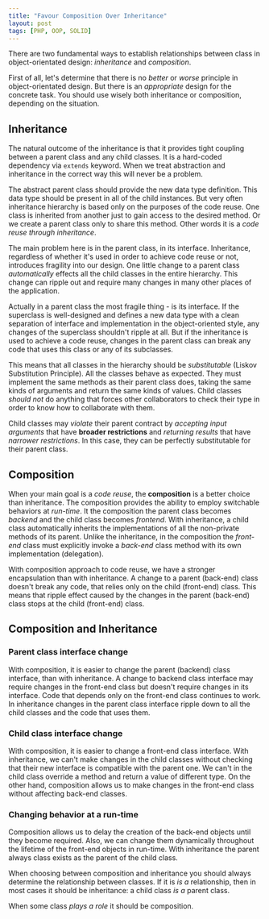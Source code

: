 ```yaml
---
title: "Favour Composition Over Inheritance"
layout: post
tags: [PHP, OOP, SOLID]
---
```


There are two fundamental ways to establish relationships between class in object-orientated design: *inheritance* and *composition*.

First of all, let's determine that there is no *better* or *worse* principle in object-orientated design. But there is an *appropriate* design for the concrete task. You should use wisely both inheritance or composition, depending on the situation.

## Inheritance

The natural outcome of the inheritance is that it provides tight coupling between a parent class and any child classes. It is a hard-coded dependency via `extends` keyword. When we treat abstraction and inheritance in the correct way this will never be a problem.

The abstract parent class should provide the new data type definition. This data type should be present in all of the child instances. But very often inheritance hierarchy is based only on the purposes of the code reuse. One class is inherited from another just to gain access to the desired method. Or we create a parent class only to share this method. Other words it is a *code reuse through inheritance*.

The main problem here is in the parent class, in its interface. Inheritance, regardless of whether it's used in order to achieve code reuse or not, introduces fragility into our design. One little change to a parent class *automatically* effects all the child classes in the entire hierarchy. This change can ripple out and require many changes in many other places of the application.

Actually in a parent class the most fragile thing - is its interface. If the superclass is well-designed and defines a new data type with a clean separation of interface and implementation in the object-oriented style, any changes of the superclass shouldn't ripple at all. But if the inheritance is used to achieve a code reuse, changes in the parent class can break any code that uses this class or any of its subclasses. 

This means that all classes in the hierarchy should be *substitutable* (Liskov Substitution Principle). All the classes behave as expected. They must implement the same methods as their parent class does, taking the same kinds of arguments and return the same kinds of values. Child classes *should not* do anything that forces other collaborators to check their type in order to know how to collaborate with them. 

Child classes may *violate* their parent contract by *accepting input arguments* that have **broader restrictions** and *returning results* that have *narrower restrictions*. In this case, they can be perfectly substitutable for their parent class.

## Composition

When your main goal is a *code reuse*, the **composition** is a better choice than inheritance. The composition provides the ability to employ switchable behaviors at *run-time*.
It the composition the parent class becomes *backend* and the child class becomes *frontend*. With inheritance, a child class automatically inherits the implementations of all the non-private methods of its parent. Unlike the inheritance, in the composition the *front-end* class must explicitly invoke a *back-end* class method with its own implementation (delegation).

With composition approach to code reuse, we have a stronger encapsulation than with inheritance. A change to a parent (back-end) class doesn't break any code, that relies only on the child (front-end) class. This means that ripple effect caused by the changes in the parent (back-end) class stops at the child (front-end) class.

## Composition and Inheritance

### Parent class interface change
With composition, it is easier to change the parent (backend) class interface, than with inheritance. A change to backend class interface may require changes in the front-end class but doesn't require changes in its interface. Code that depends only on the front-end class continues to work. In inheritance changes in the parent class interface ripple down to all the child classes and the code that uses them.

### Child class interface change
With composition, it is easier to change a front-end class interface. With inheritance, we can't make changes in the child classes without checking that their new interface is compatible with the parent one. We can't in the child class override a method and return a value of different type. On the other hand, composition allows us to make changes in the front-end class without affecting back-end classes.

### Changing behavior at a run-time
Composition allows us to delay the creation of the back-end objects until they become required. Also, we can change them dynamically throughout the lifetime of the front-end objects in run-time. With inheritance the parent always class exists as the parent of the child class.

When choosing between composition and inheritance you should always determine the relationship between classes. If it is *is a* relationship, then in most cases it should be inheritance: a child class *is a* parent class. 

When some class *plays a role* it should be composition.